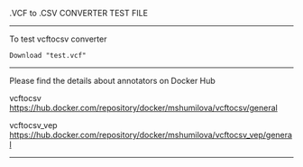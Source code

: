 .VCF to .CSV CONVERTER TEST FILE
__________________________________________________________________________________________
To test vcftocsv converter
   
    Download "test.vcf"

__________________________________________________________________________________________
Please find the details about annotators on Docker Hub

vcftocsv       https://hub.docker.com/repository/docker/mshumilova/vcftocsv/general

vcftocsv_vep   https://hub.docker.com/repository/docker/mshumilova/vcftocsv_vep/general
__________________________________________________________________________________________
